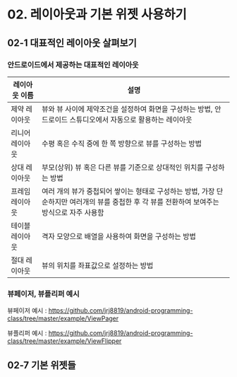 # 02. 레이아웃과 기본 위젯 사용하기

## 02-1 대표적인 레이아웃 살펴보기

### 안드로이드에서 제공하는 대표적인 레이아웃

| 레이아웃 이름   | 설명                                                         |
| --------------- | ------------------------------------------------------------ |
| 제약 레이아웃   | 뷰와 뷰 사이에 제약조건을 설정하여 화면을 구성하는 방법, 안드로이드 스튜디오에서 자동으로 활용하는 레이아웃 |
| 리니어 레이아웃 | 수평 혹은 수직 중에 한 쪽 방향으로 뷰를 구성하는 방법        |
| 상대 레이아웃   | 부모(상위) 뷰 혹은 다른 뷰를 기준으로 상대적인 위치를 구성하는 방법 |
| 프레임 레이아웃 | 여러 개의 뷰가 중첩되어 쌓이는 형태로 구성하는 방법, 가장 단순하지만 여러개의 뷰를 중첩한 후 각 뷰를 전환하여 보여주는 방식으로 자주 사용함 |
| 테이블 레이아웃 | 격자 모양으로 배열을 사용하여 화면을 구성하는 방법           |
| 절대 레이아웃   | 뷰의 위치를 좌표값으로 설정하는 방법                         |



### 뷰페이저, 뷰플리퍼 예시

뷰페이저 예시 : https://github.com/jrj8819/android-programming-class/tree/master/example/ViewPager

뷰플리퍼 예시 : https://github.com/jrj8819/android-programming-class/tree/master/example/ViewFlipper



## 02-7 기본 위젯들

